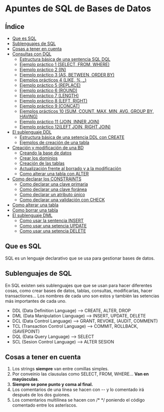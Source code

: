 # Apuntes de SQL de Bases de Datos

## Índice

- [Que es SQL](#Que-es-SQL)
- [Sublenguajes de SQL](#sublenguajes-de-sql)
- [Cosas a tener en cuenta](#cosas-a-tener-en-cuenta)
- [Consultas con DQL](./DQL.md#consultas-con-dql)
	- [Estructura básica de una sentencia SQL DQL](./DQL.md#estructura-básica-de-una-sentencia-sql-dql)
	- [Ejemplo práctico 1 (SELECT, FROM, WHERE)](./DQL.md#ejemplo-práctico-1)
	- [Ejemplo práctico 2 (IN)](./DQL.md#ejemplo-práctico-2)
	- [Ejemplo práctico 3 (AS, BETWEEN, ORDER BY)](./DQL.md#ejemplo-práctico-3)
	- [Ejemplos prácticos 4 (LIKE, *%*, *_*)](#ejemplos-prácticos-4)
	- [Ejemplo práctico 5 (REPLACE)](./DQL.md#ejemplo-práctico-5)
	- [Ejemplo práctico 6 (ROUND)](./DQL.md#ejemplo-práctico-6)
	- [Ejemplo práctico 7 (LENGTH)](./DQL.md#ejemplo-práctico-7)
	- [Ejemplo práctico 8 (LEFT, RIGHT)](./DQL.md#ejemplo-práctico-8)
	- [Ejemplo práctico 9 (CONCAT)](./DQL.md#ejemplo-práctico-9)
	- [Ejemplos prácticos 10 (SUM, COUNT, MAX, MIN, AVG, GROUP BY, HAVING)](./DQL.md#ejemplos-prácticos-10)
	- [Ejemplo práctico 11 (JOIN, INNER JOIN)](./DQL.md#ejemplo-práctico-11)
	- [Ejemplo práctico 12(LEFT JOIN, RIGHT JOIN)](./DQL.md#Ejemplo-práctico-12)
- [El sublenguaje DDL](./DDL.md#el-sublenguaje-ddl)
	- [Estructura básica de una setencia DDL con CREATE](./DDL.md#Estructura-básica-de-una-setencia-DDL-con-CREATE)
	- [Ejemplos de creación de una tabla](./DDL.md#Ejemplos-de-creación-de-una-tabla)
- [Creación y modificación de una BD](./DDL.md#Creación-y-modificación-de-una-BD)
	- [Creando la base de datos](./DDL.md#Creando-la-base-de-datos)
	- [Crear los dominios](./DDL.md#Crear-los-dominios)
	- [Creación de las tablas](./DDL.md#Creacion-de-las-tablas)
	- [Actualización frente al borrado y a la modificación](./DDL.md#Actualización-frente-al-borrado-y-a-la-modificación)
	- [Como alterar una tabla con ALTER](./DDL.md#Como-alterar-una-tabla-con-ALTER)
- [Como declarar los CONSTRAINTS](./DDL.md#Como-declarar-los-CONSTRAINTS)
	- [Como declarar una clave primaria](./DDL.md#Como-declarar-una-clave-primaria)
	- [Como declarar una clave foránea](./DDL.md#Como-declarar-una-clave-foránea)
	- [Como declarar un atributo único](./DDL.md#Como-declarar-un-atributo-unico)
	- [Como declarar una validación con CHECK](./DDL.md#Como-declarar-una-validacion-con-CHECK)
- [Como alterar una tabla](./DDL.md#Como-alterar-una-tabla)
- [Como borrar una tabla](./DDL.md#Como-borrar-una-tabla)
- [El sublenguaje DML](./DML.md#El-sublenguaje-DML)
	- [Como usar la sentencia INSERT](./DML.md#Como-usar-la-sentencia-INSERT)
	- [Como usar una setencia UPDATE](./DML.md#Como-usar-una-setencia-UPDATE)
	- [Como usar una setencia DELETE](./DML.md#Como-usar-una-setencia-DELETE)

## Que es SQL

SQL es un lenguaje declarativo que se usa para gestionar bases de datos.
	
## Sublenguajes de SQL

En SQL existen seis sublenguajes que que se usan para hacer diferentes cosas, como crear bases de datos, tablas, consultas, modificarlas, hacer transactiones... Los nombres de cada uno son estos y también las setencias más importantes de cada uno.  

- DDL (Data Definition Language) --> CREATE, ALTER, DROP  
- DML (Data Manipulation Lianguage) --> INSERT, UPDATE, DELETE  
- DCL (Data Control Language) --> GRANT, REVOKE, (AUDIT, COMMENT)  
- TCL (Transaction Control Language) --> COMMIT, ROLLBACK, (SAVEPOINT)  
- DQL (Data Query Language) --> SELECT  
- SCL (Sesion Control Language) --> ALTER SESION  

## Cosas a tener en cuenta

1. Los strings **siempre** van entre comillas simples.
2. Por conveinio las clausulas como SELECT, FROM, WHERE... **Van en mayúsculas**.
3. **Siempre se pone punto y coma al final.**
4. Los comentarios de una línea se hacen con -- y lo comentado irá después de los dos guiones.
5. Los comentarios multilínea se hacen con /* */ poniendo el código comentado entre los asteríscos.

